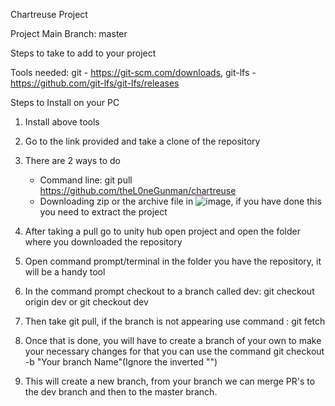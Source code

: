 Chartreuse Project

Project Main Branch: master

Steps to take to add to your project

Tools needed:
git - https://git-scm.com/downloads,
git-lfs - https://github.com/git-lfs/git-lfs/releases

Steps to Install on your PC

1. Install above tools
2. Go to the link provided and take a clone of the repository
3. There are 2 ways to do
   - Command line: git pull https://github.com/theL0neGunman/chartreuse
   - Downloading zip or the archive file in ![image](https://github.com/user-attachments/assets/5110bb04-0e3f-493c-9015-d6917cd4d312), if you have done this you need to extract the project

4. After taking a pull go to unity hub open project and open the folder where you downloaded the repository
5. Open command prompt/terminal in the folder you have the repository, it will be a handy tool
6. In the command prompt checkout to a branch called dev: git checkout origin dev or git checkout dev
7. Then take git pull, if the branch is not appearing use command : git fetch
8. Once that is done, you will have to create a branch of your own to make your necessary changes for that you can use the command git checkout -b "Your branch Name"(Ignore the inverted "")
9. This will create a new branch, from your branch we can merge PR's to the dev branch and then to the master branch.

    
